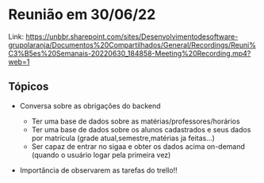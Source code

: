 # Reunião em 30/06/22

Link: https://unbbr.sharepoint.com/sites/Desenvolvimentodesoftware-grupolaranja/Documentos%20Compartilhados/General/Recordings/Reuni%C3%B5es%20Semanais-20220630_184858-Meeting%20Recording.mp4?web=1

## Tópicos

* Conversa sobre as obrigações do backend
    * Ter uma base de dados sobre as matérias/professores/horários
    * Ter uma base de dados sobre os alunos cadastrados e seus dados por matrícula (grade atual,semestre,matérias ja feitas...)
    * Ser capaz de entrar no sigaa e obter os dados acima on-demand (quando o usuário logar pela primeira vez)

* Importância de observarem as tarefas do trello!!